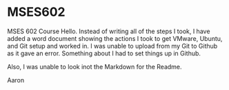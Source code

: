 # MSES602
MSES 602 Course
Hello.  Instead of writing all of the steps I took, I have added a word document showing the actions I took to get VMware, Ubuntu, and Git setup and worked in.  I was unable to upload from my Git to Github as it gave an error. Something about I had to set things up in Github.  

Also, I was unable to look inot the Markdown for the Readme.

Aaron
